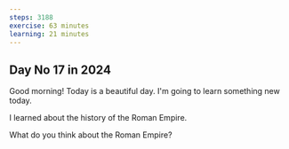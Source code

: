 ```yaml
---
steps: 3188
exercise: 63 minutes
learning: 21 minutes
---
```

## Day No 17 in 2024
Good morning! Today is a beautiful day.
I'm going to learn something new today.

I learned about the history of the Roman Empire.

What do you think about the Roman Empire?
